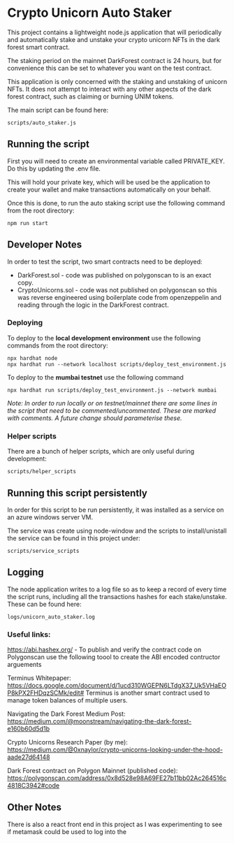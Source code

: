 # Crypto Unicorn Auto Staker

This project contains a lightweight node.js application that will periodically and automatically stake and unstake your crypto unicorn NFTs in the dark forest smart contract.

The staking period on the mainnet DarkForest contract is 24 hours, but for convenience this can be set to whatever you want on the test contract. 

This application is only concerned with the staking and unstaking of unicorn NFTs. It does not attempt to interact
with any other aspects of the dark forest contract, such as claiming or burning UNIM tokens. 

The main script can be found here:
```
scripts/auto_staker.js
```
## Running the script
First you will need to create an environmental variable called PRIVATE_KEY. Do this by updating the .env file.

This will hold your private key, which will be used be the application to create your wallet and make transactions automatically on your behalf.

Once this is done, to run the auto staking script use the following command from the root directory: 
```
npm run start
```


## Developer Notes

In order to test the script, two smart contracts need to be deployed:

- DarkForest.sol - code was published on polygonscan to is an exact copy.
- CryptoUnicorns.sol - code was not published on polygonscan so this was reverse engineered using boilerplate code from openzeppelin and reading through the logic in the DarkForest contract.

### Deploying
To deploy to the **local development environment** use the following commands from the root directory:
```
npx hardhat node
npx hardhat run --network localhost scripts/deploy_test_environment.js
```
To deploy to the **mumbai testnet** use the following command
```
npx hardhat run scripts/deploy_test_environment.js --network mumbai
``` 
*Note: In order to run locally or on testnet/mainnet there are some lines in the script that need to be commented/uncommented. These are marked with comments. A future change should parameterise these.*

### Helper scripts
There are a bunch of helper scripts, which are only useful during development:
```
scripts/helper_scripts
```

## Running this script persistently

In order for this script to be run persistently, it was installed as a service on an azure windows server VM. 

The service was create using node-window and the scripts to install/unistall the service can be found in this project under: 
```
scripts/service_scripts
```
## Logging

The node application writes to a log file so as to keep a record of every time the script runs, including all the transactions hashes for each stake/unstake. These can be found here: 
```
logs/unicorn_auto_staker.log
```
### Useful links:

https://abi.hashex.org/ - To publish and verify the contract code on Polygonscan use the following toool to create the ABI encoded contructor arguements

Terminus Whitepaper: https://docs.google.com/document/d/1ucd310WGEPN6LTdgX37_Uk5VHaEOP8kPX2FHDqzSCMk/edit#
Terminus is another smart contract used to manage token balances of multiple users.

Navigating the Dark Forest Medium Post:
https://medium.com/@moonstream/navigating-the-dark-forest-e160b60d5d1b

Crypto Unicorns Research Paper (by me):
https://medium.com/@0xnaylor/crypto-unicorns-looking-under-the-hood-aade27d64148

Dark Forest contract on Polygon Mainnet (published code):
https://polygonscan.com/address/0x8d528e98A69FE27b11bb02Ac264516c4818C3942#code

## Other Notes

There is also a react front end in this project as I was experimenting to see if metamask could be used to log into the 